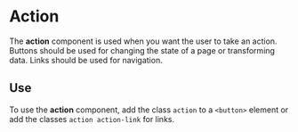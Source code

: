 
# Action

The **action** component is used when you want the user to take an
action. Buttons should be used for changing the state of a page or transforming
data. Links should be used for navigation.

## Use

To use the **action** component, add the class `action` to a `<button>` element or add the
classes `action action-link` for links.
